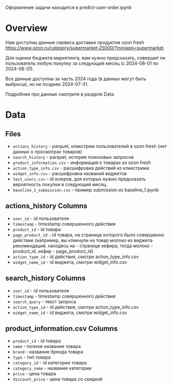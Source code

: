 Оформление задачи находится в predict-user-order.ipynb

# Overview

Нам доступны данные сервиса доставки продуктов ozon fresh https://www.ozon.ru/category/supermarket-25000/?miniapp=supermarket.

Для оценки бюджета маркетинга, вам нужно предсказать, совершит ли пользователь любую покупку за следующий месяц (с 2024-08-01 по 2024-08-31).

Все данные доступны за часть 2024 года (в данных могут быть выбросы), но не позднее 2024-07-31.

Подробнее про данные смотрите в разделе Data.

# Data

## Files

- `actions_history` - parquet, кликстрим пользователей в ozon fresh (нет данных о просмотрах товаров)
- `search_history` - parquet, история поисковых запросов
- `product_information.csv` - информация о товарах из ozon fresh
- `action_type_info.csv` - расшифровка действий из кликстрима
- `widget_info.csv` - расшифровка названий виджетов
- `test_users.csv` - id юзеров, для которых нужно предсказать вероятность покупки в следующий месяц
- `baseline_1_submission.csv` - пример submission из baseline_1.ipynb

## actions_history Columns

- `user_id` - id пользователя
- `timestamp` - timestamp совершенного действия
- `product_id` - id товара
- `page_product_id` - id товара, на странице которого было совершенно действие (например, вы кликнули на товар молоко из виджета рекомендаций, находясь на - странице кефира, тогда молоко - product_id, кефир - page_product_id)
- `action_type_id` - id действия, смотри action_type_info.csv
- `widget_name_id` - id виджета, смотри widget_info.csv

## search_history Columns

- `user_id` - id пользователя
- `timestamp` - timestamp совершенного действия
- `search_query` - текст запроса
- `action_type_id` - id действия, смотри action_type_info.csv
- `widget_name_id` - id виджета, смотри widget_info.csv

## product_information.csv Columns

- `product_id` - id товара
- `name` - полное название товара
- `brand` - название бренда товара
- `type` - тип товара
- `category_id` - id категории товара
- `category_name` - название категории
- `price` - цена товара
- `discount_price` - цена товара со скидкой